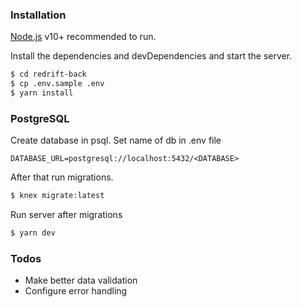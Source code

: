 ### Installation

[Node.js](https://nodejs.org/) v10+ recommended to run.

Install the dependencies and devDependencies and start the server.

```sh
$ cd redrift-back
$ cp .env.sample .env
$ yarn install
```

### PostgreSQL
Create database in psql. Set name of db in .env file

`DATABASE_URL=postgresql://localhost:5432/<DATABASE>`

After that run migrations.

```sh
$ knex migrate:latest
```

Run server after migrations

```sh
$ yarn dev
```

### Todos

 - Make better data validation
 - Configure error handling

